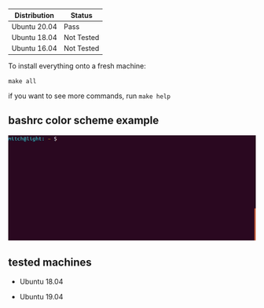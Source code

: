 
| Distribution | Status |
| ------------ | ------ |
| Ubuntu 20.04 |  Pass  |
| Ubuntu 18.04 |  Not Tested   |
| Ubuntu 16.04 |  Not Tested   |


To install everything onto a fresh machine:

```
make all
```

if you want to see more commands, run `make help`

## bashrc color scheme example
![bash color scheme](images/bash_color_example.gif)


## tested machines

- Ubuntu 18.04

- Ubuntu 19.04
